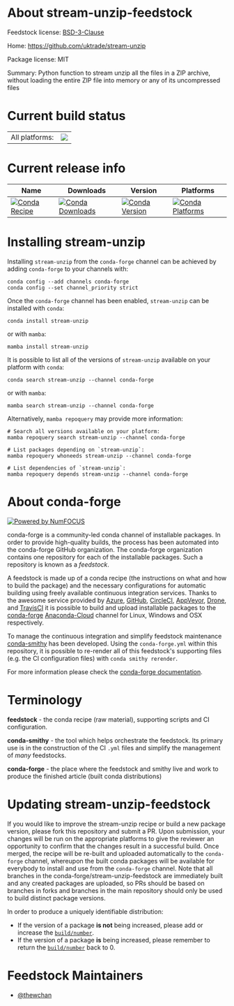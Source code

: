 About stream-unzip-feedstock
============================

Feedstock license: [BSD-3-Clause](https://github.com/conda-forge/stream-unzip-feedstock/blob/main/LICENSE.txt)

Home: https://github.com/uktrade/stream-unzip

Package license: MIT

Summary: Python function to stream unzip all the files in a ZIP archive, without loading the entire ZIP file into memory or any of its uncompressed files

Current build status
====================


<table><tr><td>All platforms:</td>
    <td>
      <a href="https://dev.azure.com/conda-forge/feedstock-builds/_build/latest?definitionId=17043&branchName=main">
        <img src="https://dev.azure.com/conda-forge/feedstock-builds/_apis/build/status/stream-unzip-feedstock?branchName=main">
      </a>
    </td>
  </tr>
</table>

Current release info
====================

| Name | Downloads | Version | Platforms |
| --- | --- | --- | --- |
| [![Conda Recipe](https://img.shields.io/badge/recipe-stream--unzip-green.svg)](https://anaconda.org/conda-forge/stream-unzip) | [![Conda Downloads](https://img.shields.io/conda/dn/conda-forge/stream-unzip.svg)](https://anaconda.org/conda-forge/stream-unzip) | [![Conda Version](https://img.shields.io/conda/vn/conda-forge/stream-unzip.svg)](https://anaconda.org/conda-forge/stream-unzip) | [![Conda Platforms](https://img.shields.io/conda/pn/conda-forge/stream-unzip.svg)](https://anaconda.org/conda-forge/stream-unzip) |

Installing stream-unzip
=======================

Installing `stream-unzip` from the `conda-forge` channel can be achieved by adding `conda-forge` to your channels with:

```
conda config --add channels conda-forge
conda config --set channel_priority strict
```

Once the `conda-forge` channel has been enabled, `stream-unzip` can be installed with `conda`:

```
conda install stream-unzip
```

or with `mamba`:

```
mamba install stream-unzip
```

It is possible to list all of the versions of `stream-unzip` available on your platform with `conda`:

```
conda search stream-unzip --channel conda-forge
```

or with `mamba`:

```
mamba search stream-unzip --channel conda-forge
```

Alternatively, `mamba repoquery` may provide more information:

```
# Search all versions available on your platform:
mamba repoquery search stream-unzip --channel conda-forge

# List packages depending on `stream-unzip`:
mamba repoquery whoneeds stream-unzip --channel conda-forge

# List dependencies of `stream-unzip`:
mamba repoquery depends stream-unzip --channel conda-forge
```


About conda-forge
=================

[![Powered by
NumFOCUS](https://img.shields.io/badge/powered%20by-NumFOCUS-orange.svg?style=flat&colorA=E1523D&colorB=007D8A)](https://numfocus.org)

conda-forge is a community-led conda channel of installable packages.
In order to provide high-quality builds, the process has been automated into the
conda-forge GitHub organization. The conda-forge organization contains one repository
for each of the installable packages. Such a repository is known as a *feedstock*.

A feedstock is made up of a conda recipe (the instructions on what and how to build
the package) and the necessary configurations for automatic building using freely
available continuous integration services. Thanks to the awesome service provided by
[Azure](https://azure.microsoft.com/en-us/services/devops/), [GitHub](https://github.com/),
[CircleCI](https://circleci.com/), [AppVeyor](https://www.appveyor.com/),
[Drone](https://cloud.drone.io/welcome), and [TravisCI](https://travis-ci.com/)
it is possible to build and upload installable packages to the
[conda-forge](https://anaconda.org/conda-forge) [Anaconda-Cloud](https://anaconda.org/)
channel for Linux, Windows and OSX respectively.

To manage the continuous integration and simplify feedstock maintenance
[conda-smithy](https://github.com/conda-forge/conda-smithy) has been developed.
Using the ``conda-forge.yml`` within this repository, it is possible to re-render all of
this feedstock's supporting files (e.g. the CI configuration files) with ``conda smithy rerender``.

For more information please check the [conda-forge documentation](https://conda-forge.org/docs/).

Terminology
===========

**feedstock** - the conda recipe (raw material), supporting scripts and CI configuration.

**conda-smithy** - the tool which helps orchestrate the feedstock.
                   Its primary use is in the construction of the CI ``.yml`` files
                   and simplify the management of *many* feedstocks.

**conda-forge** - the place where the feedstock and smithy live and work to
                  produce the finished article (built conda distributions)


Updating stream-unzip-feedstock
===============================

If you would like to improve the stream-unzip recipe or build a new
package version, please fork this repository and submit a PR. Upon submission,
your changes will be run on the appropriate platforms to give the reviewer an
opportunity to confirm that the changes result in a successful build. Once
merged, the recipe will be re-built and uploaded automatically to the
`conda-forge` channel, whereupon the built conda packages will be available for
everybody to install and use from the `conda-forge` channel.
Note that all branches in the conda-forge/stream-unzip-feedstock are
immediately built and any created packages are uploaded, so PRs should be based
on branches in forks and branches in the main repository should only be used to
build distinct package versions.

In order to produce a uniquely identifiable distribution:
 * If the version of a package **is not** being increased, please add or increase
   the [``build/number``](https://docs.conda.io/projects/conda-build/en/latest/resources/define-metadata.html#build-number-and-string).
 * If the version of a package **is** being increased, please remember to return
   the [``build/number``](https://docs.conda.io/projects/conda-build/en/latest/resources/define-metadata.html#build-number-and-string)
   back to 0.

Feedstock Maintainers
=====================

* [@thewchan](https://github.com/thewchan/)

